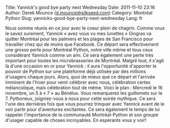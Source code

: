 Title: Yannick&#039;s good bye party next Wednesday
Date: 2011-11-10 23:16
Author: Derek Mounce (d.mounce@silkseed.com)
Category: Montréal Python
Slug: yannicks-good-bye-party-next-wednesday
Lang: fr

Nous somme réunis en ce jour avec le coeur plein de chagrin. Comme vous
le savez surement, Yannick « avez vous vu mes lunettes » Gingras va
quitter Montréal pour les palmiers et les plages de San Francisco pour
travailler chez qui de moins que Facebook. Ce départ sera effectivement
une grosse perte pour Montréal Python, notre ville même et tous ceux
considérant Yannick comme un ami. Ce sera également une perte très
important pour toutes les microbrasseries de Montréal. Malgré tout, il
s'agit là d'une occasion en or pour Yannick : il aura l'opportunité
d'apporter le pouvoir de Python sur une plateforme déjà utilisée par des
millions d'usagers chaque jours. Alors, quoi de mieux que ce départ et
l'arrivée imminent de l'hiver pour venir célébrer avec nous, célébration
certes mélancolique, mais célébration tout de même. Voici le plan :
Mercredi le 16 novembre, un 5 à « 7 » au Bénélux. Vous remarquerez les
guillemets sur le 7. Pythoneux, joigniez-vous à nous pour cette soirée
mythique. Ce sera l'une des dernières fois que vous pourrez trinquer
avec Yannick avant de le voir partir pour d'aventures excitantes. Ce
sera également le temps de lui rappeler l'importance de la communauté
Montréal-Python et son groupe d'usager capable de choses incroyables. En
espérants vous y voir!
